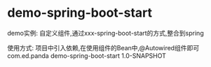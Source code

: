# demo-spring-boot-start
demo实例:
自定义组件,通过xxx-spring-boot-start的方式,整合到spring

使用方式:
    项目中引入依赖,在使用组件的Bean中,@Autowired组件即可
    <dependency>
        <groupId>com.ed.panda</groupId>
        <artifactId>demo-spring-boot-start</artifactId>
        <version>1.0-SNAPSHOT</version>
    </dependency>
